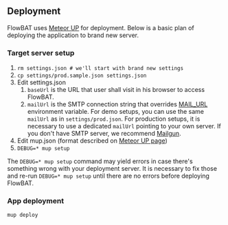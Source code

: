 ## Deployment

FlowBAT uses [Meteor UP](https://github.com/arunoda/meteor-up) for deployment. Below is a basic plan of deploying the application to brand new server.

### Target server setup

1. ``rm settings.json # we'll start with brand new settings``
1. ``cp settings/prod.sample.json settings.json``
2. Edit settings.json
    1. ``baseUrl`` is the URL that user shall visit in his browser to access FlowBAT.
    2. ``mailUrl`` is the SMTP connection string that overrides [MAIL_URL](http://docs.meteor.com/#email) environment variable. For demo setups, you can use the same ``mailUrl`` as in ``settings/prod.json``. For production setups, it is necessary to use a dedicated ``mailUrl`` pointing to your own server. If you don't have SMTP server, we recommend [Mailgun](http://www.mailgun.com/).
2. Edit mup.json (format described on [Meteor UP page](https://github.com/arunoda/meteor-up))
3. ``DEBUG=* mup setup``

The ``DEBUG=* mup setup`` command may yield errors in case there's something wrong with your deployment server. It is necessary to fix those and re-run ``DEBUG=* mup setup`` until there are no errors before deploying FlowBAT.

### App deployment

``mup deploy``
